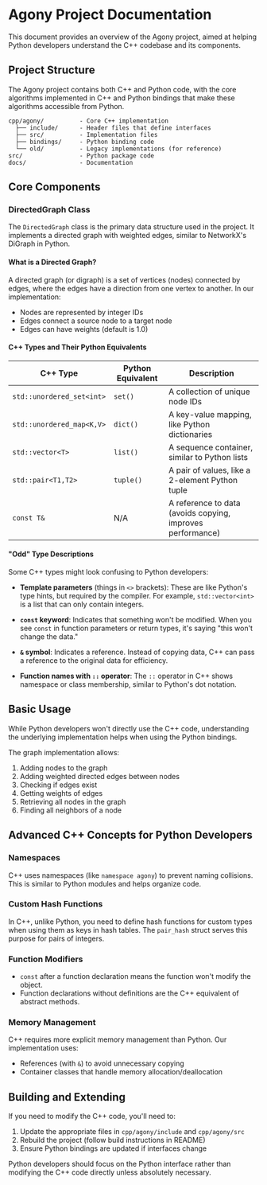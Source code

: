 # Agony Project Documentation

This document provides an overview of the Agony project, aimed at helping Python developers understand the C++ codebase and its components.

## Project Structure

The Agony project contains both C++ and Python code, with the core algorithms implemented in C++ and Python bindings that make these algorithms accessible from Python.

```console
cpp/agony/          - Core C++ implementation
  ├── include/      - Header files that define interfaces
  ├── src/          - Implementation files
  ├── bindings/     - Python binding code
  └── old/          - Legacy implementations (for reference)
src/                - Python package code
docs/               - Documentation
```

## Core Components

### DirectedGraph Class

The `DirectedGraph` class is the primary data structure used in the project. It implements a directed graph with weighted edges, similar to NetworkX's DiGraph in Python.

#### What is a Directed Graph?

A directed graph (or digraph) is a set of vertices (nodes) connected by edges, where the edges have a direction from one vertex to another. In our implementation:

- Nodes are represented by integer IDs
- Edges connect a source node to a target node
- Edges can have weights (default is 1.0)

#### C++ Types and Their Python Equivalents

| C++ Type | Python Equivalent | Description |
|----------|-------------------|-------------|
| `std::unordered_set<int>` | `set()` | A collection of unique node IDs |
| `std::unordered_map<K,V>` | `dict()` | A key-value mapping, like Python dictionaries |
| `std::vector<T>` | `list()` | A sequence container, similar to Python lists |
| `std::pair<T1,T2>` | `tuple()` | A pair of values, like a 2-element Python tuple |
| `const T&` | N/A | A reference to data (avoids copying, improves performance) |

#### "Odd" Type Descriptions

Some C++ types might look confusing to Python developers:

- **Template parameters** (things in `<>` brackets): These are like Python's type hints, but required by the compiler. For example, `std::vector<int>` is a list that can only contain integers.

- **`const` keyword**: Indicates that something won't be modified. When you see `const` in function parameters or return types, it's saying "this won't change the data."

- **`&` symbol**: Indicates a reference. Instead of copying data, C++ can pass a reference to the original data for efficiency.

- **Function names with `::` operator**: The `::` operator in C++ shows namespace or class membership, similar to Python's dot notation.

## Basic Usage

While Python developers won't directly use the C++ code, understanding the underlying implementation helps when using the Python bindings.

The graph implementation allows:

1. Adding nodes to the graph
2. Adding weighted directed edges between nodes
3. Checking if edges exist
4. Getting weights of edges
5. Retrieving all nodes in the graph
6. Finding all neighbors of a node

## Advanced C++ Concepts for Python Developers

### Namespaces

C++ uses namespaces (like `namespace agony`) to prevent naming collisions. This is similar to Python modules and helps organize code.

### Custom Hash Functions

In C++, unlike Python, you need to define hash functions for custom types when using them as keys in hash tables. The `pair_hash` struct serves this purpose for pairs of integers.

### Function Modifiers

- `const` after a function declaration means the function won't modify the object.
- Function declarations without definitions are the C++ equivalent of abstract methods.

### Memory Management

C++ requires more explicit memory management than Python. Our implementation uses:

- References (with `&`) to avoid unnecessary copying
- Container classes that handle memory allocation/deallocation

## Building and Extending

If you need to modify the C++ code, you'll need to:

1. Update the appropriate files in `cpp/agony/include` and `cpp/agony/src`
2. Rebuild the project (follow build instructions in README)
3. Ensure Python bindings are updated if interfaces change

Python developers should focus on the Python interface rather than modifying the C++ code directly unless absolutely necessary.
